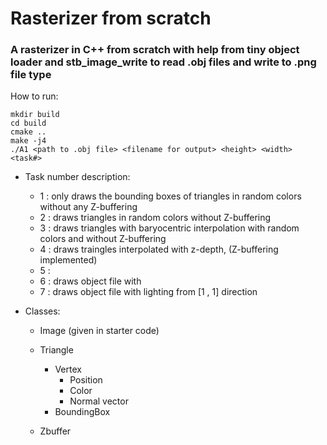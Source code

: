 # Rasterizer from scratch

### A rasterizer in C++ from scratch with help from tiny object loader and stb_image_write to read .obj files and write to .png file type

How to run:
```
mkdir build
cd build
cmake ..
make -j4
./A1 <path to .obj file> <filename for output> <height> <width> <task#>
```

- Task number description:
    - 1 : only draws the bounding boxes of triangles in random colors without any Z-buffering
    - 2 : draws triangles in random colors without Z-buffering
    - 3 : draws triangles with baryocentric interpolation with random colors and without Z-buffering
    - 4 : draws traingles interpolated with z-depth, (Z-buffering implemented)
    - 5 :
    - 6 : draws object file with 
    - 7 : draws object file with lighting from [1 , 1] direction

 - Classes:
    - Image (given in starter code)

    - Triangle
        - Vertex
            - Position
            - Color
            - Normal vector 
        - BoundingBox

    - Zbuffer

